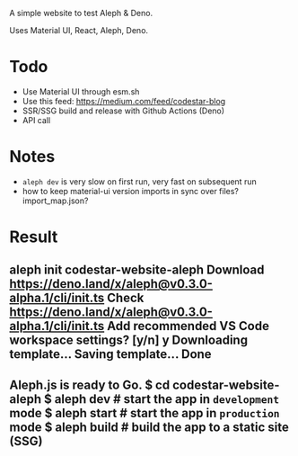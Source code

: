 A simple website to test Aleph & Deno.

Uses Material UI, React, Aleph, Deno.

# Todo

* Use Material UI through esm.sh
* Use this feed: https://medium.com/feed/codestar-blog
* SSR/SSG build and release with Github Actions (Deno)
* API call

# Notes

* `aleph dev` is very slow on first run, very fast on subsequent run
* how to keep material-ui version imports in sync over files? import_map.json?

# Result

aleph init codestar-website-aleph
Download https://deno.land/x/aleph@v0.3.0-alpha.1/cli/init.ts
Check https://deno.land/x/aleph@v0.3.0-alpha.1/cli/init.ts
Add recommended VS Code workspace settings? [y/n] y
Downloading template...
Saving template...
Done
---
Aleph.js is ready to Go.
$ cd codestar-website-aleph
$ aleph dev     # start the app in `development` mode
$ aleph start   # start the app in `production` mode
$ aleph build   # build the app to a static site (SSG)
---